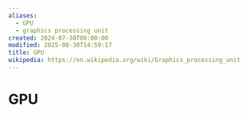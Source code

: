 ```yaml
---
aliases:
  - GPU
  - graphics processing unit
created: 2024-07-30T00:00:00
modified: 2025-08-30T14:59:17
title: GPU
wikipedia: https://en.wikipedia.org/wiki/Graphics_processing_unit
---
```


# GPU
